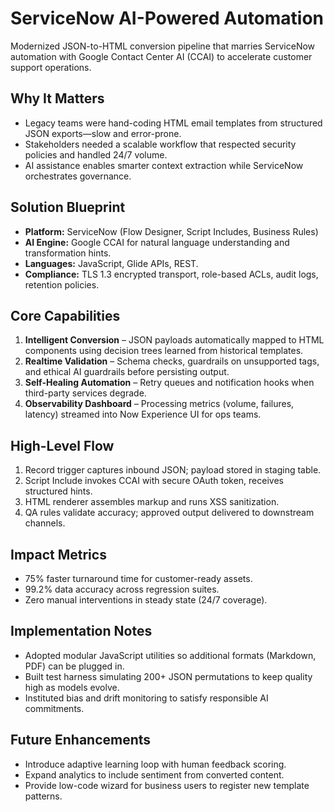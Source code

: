 # ServiceNow AI-Powered Automation

Modernized JSON-to-HTML conversion pipeline that marries ServiceNow automation with Google Contact Center AI (CCAI) to accelerate customer support operations.

## Why It Matters

- Legacy teams were hand-coding HTML email templates from structured JSON exports—slow and error-prone.
- Stakeholders needed a scalable workflow that respected security policies and handled 24/7 volume.
- AI assistance enables smarter context extraction while ServiceNow orchestrates governance.

## Solution Blueprint

- **Platform:** ServiceNow (Flow Designer, Script Includes, Business Rules)
- **AI Engine:** Google CCAI for natural language understanding and transformation hints.
- **Languages:** JavaScript, Glide APIs, REST.
- **Compliance:** TLS 1.3 encrypted transport, role-based ACLs, audit logs, retention policies.

## Core Capabilities

1. **Intelligent Conversion** – JSON payloads automatically mapped to HTML components using decision trees learned from historical templates.
2. **Realtime Validation** – Schema checks, guardrails on unsupported tags, and ethical AI guardrails before persisting output.
3. **Self-Healing Automation** – Retry queues and notification hooks when third-party services degrade.
4. **Observability Dashboard** – Processing metrics (volume, failures, latency) streamed into Now Experience UI for ops teams.

## High-Level Flow

1. Record trigger captures inbound JSON; payload stored in staging table.
2. Script Include invokes CCAI with secure OAuth token, receives structured hints.
3. HTML renderer assembles markup and runs XSS sanitization.
4. QA rules validate accuracy; approved output delivered to downstream channels.

## Impact Metrics

- 75% faster turnaround time for customer-ready assets.
- 99.2% data accuracy across regression suites.
- Zero manual interventions in steady state (24/7 coverage).

## Implementation Notes

- Adopted modular JavaScript utilities so additional formats (Markdown, PDF) can be plugged in.
- Built test harness simulating 200+ JSON permutations to keep quality high as models evolve.
- Instituted bias and drift monitoring to satisfy responsible AI commitments.

## Future Enhancements

- Introduce adaptive learning loop with human feedback scoring.
- Expand analytics to include sentiment from converted content.
- Provide low-code wizard for business users to register new template patterns.
